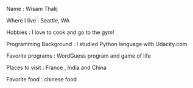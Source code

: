 Name : Wisam Thalij

Where I live : Seattle, WA

Hobbies : I love to cook and go to the gym!

Programming Background : I studied Python language with Udacity.com

Favorite programs : WordGuess program and game of life 

Places to visit : France , India and China 

Favorite food : chinese food